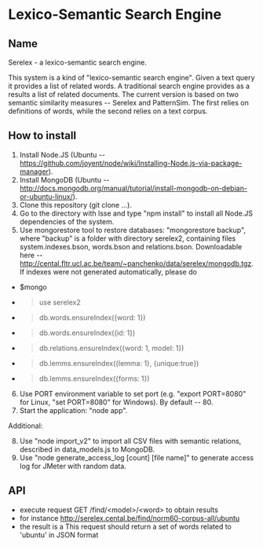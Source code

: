 Lexico-Semantic Search Engine
=============================


Name
----
Serelex - a lexico-semantic search engine. 

This system is a kind of "lexico-semantic search engine". Given a text query it provides a list of related words.
A traditional search engine provides as a results a list of related documents. The current version is based on two 
semantic similarity measures -- Serelex and PatternSim. The first relies on definitions of words, while the second 
relies on a text corpus.

How to install
--------------

1. Install Node.JS (Ubuntu -- https://github.com/joyent/node/wiki/Installing-Node.js-via-package-manager).
2. Install MongoDB (Ubuntu -- http://docs.mongodb.org/manual/tutorial/install-mongodb-on-debian-or-ubuntu-linux/).
3. Clone this repository (git clone ...).
4. Go to the directory with lsse and type "npm install" to install all Node.JS dependencies of the system.
5. Use mongorestore tool to restore databases: "mongorestore backup", where "backup" is a folder with directory serelex2, containing files system.indexes.bson, words.bson and relations.bson. Downloadable here -- http://cental.fltr.ucl.ac.be/team/~panchenko/data/serelex/mongodb.tgz.
If indexes were not generated automatically, please do 
  - $mongo
  - >use serelex2
  - >db.words.ensureIndex({word: 1})
  - >db.words.ensureIndex({id: 1})
  - >db.relations.ensureIndex({word: 1, model: 1})
  - >db.lemms.ensureIndex({lemma: 1}, {unique:true})
  - >db.lemms.ensureIndex({forms: 1})
6. Use PORT environment variable to set port (e.g. "export PORT=8080" for Linux, "set PORT=8080" for Windows). By default -- 80.
7. Start the application: "node app".

Additional: 

8. Use "node import_v2" to import all CSV files with semantic relations, described in data_models.js to MongoDB.
9. Use "node generate_access_log [count] [file name]" to generate access log for JMeter with random data.


API
---

- execute request GET /find/&lt;model&gt;/&lt;word&gt; to obtain results
- for instance  http://serelex.cental.be/find/norm60-corpus-all/ubuntu
- the result is a This request should return a set of words related to 'ubuntu' in JSON format


